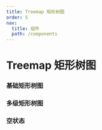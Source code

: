 ```yaml
---
title: Treemap 矩形树图
order: 5
nav:
  title: 组件
  path: /components
---
```


# Treemap 矩形树图

### 基础矩形树图

<code src="./demos/basic.tsx"></code>

### 多级矩形树图

<code src="./demos/multiple.tsx"></code>

### 空状态

<code src="./demos/empty.tsx"></code>
